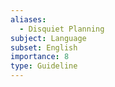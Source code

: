 ```yaml
---
aliases:
  - Disquiet Planning
subject: Language
subset: English
importance: 8
type: Guideline
---
```

